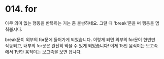 # 014. for

아무 의미 없는 행동을 반복하는 거는 좀 불쌍하네요. 그럴 때 'break'문을 써 행동을 멈춰봅시다.

break문이 외부의 for문에 들어가게 되었습니다. 이렇게 되면 외부의 for문이 한번만 작동되고, 내부의 for문은 완전히 막을 수 있게 되었습니다! 이제 15번 움직이는 보고족에서 1번만 움직이는 보고족을 보면 됩니다.
